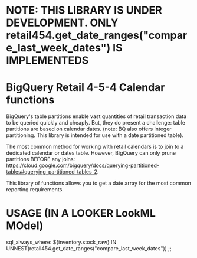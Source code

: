 # NOTE: THIS LIBRARY IS UNDER DEVELOPMENT. ONLY retail454.get_date_ranges("compare_last_week_dates") IS IMPLEMENTEDS

# BigQuery Retail 4-5-4 Calendar functions

BigQuery's table partitions enable vast quantities of retail transaction data to be queried quickly and cheaply. But, they do present a challenge: table partitions are based on calendar dates. (note: BQ also offers integer partitioning. This library is intended for use with a date partitioned table).

The most common method for working with retail calendars is to join to a dedicated calendar or dates table. However, BigQuery can only prune partitions BEFORE any joins: https://cloud.google.com/bigquery/docs/querying-partitioned-tables#querying_partitioned_tables_2.

This library of functions allows you to get a date array for the most common reporting requirements.

# USAGE (IN A LOOKER LookML MOdel)

sql_always_where:
${inventory.stock_raw} IN UNNEST(retail454.get_date_ranges("compare_last_week_dates")) ;;

